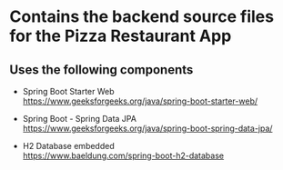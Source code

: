 # Contains the backend source files for the Pizza Restaurant App

## Uses the following components

- Spring Boot Starter Web<br>https://www.geeksforgeeks.org/java/spring-boot-starter-web/

- Spring Boot - Spring Data JPA<br>https://www.geeksforgeeks.org/java/spring-boot-spring-data-jpa/

- H2 Database embedded<br>https://www.baeldung.com/spring-boot-h2-database








